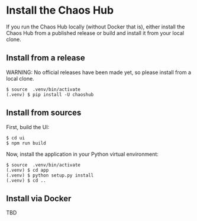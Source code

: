 
# Install the Chaos Hub

If you run the Chaos Hub locally (without Docker that is), either install the
Chaos Hub from a published release or build and install it from your local
clone.

## Install from a release

WARNING: No official releases have been made yet, so please install from a local
clone.

```
$ source  .venv/bin/activate
(.venv) $ pip install -U chaoshub
```

## Install from sources

First, build the UI:

```
$ cd ui
$ npm run build
```

Now, install the application in your Python virtual environment:

```
$ source  .venv/bin/activate
(.venv) $ cd app
(.venv) $ python setup.py install
(.venv) $ cd ..
```

## Install via Docker

TBD
